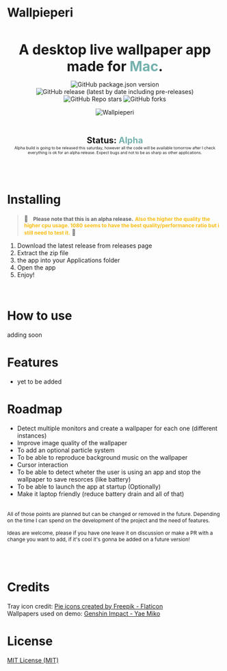 # Wallpieperi

<br>
<p align="center">
<b style="font-size:32px" >
A desktop live wallpaper app made for <span style="color:#74B1AE"> Mac</span>. 
</b>
</p>

<p align="center">
<img alt="GitHub package.json version" src="https://img.shields.io/github/package-json/v/JoseMoreville/wallpieperi?color=74B1AE">
<img alt="GitHub release (latest by date including pre-releases)" src="https://img.shields.io/github/v/release/joseMoreville/wallpieperi?color=74B1AE&&include_prereleases">
<br>
<img alt="GitHub Repo stars" src="https://img.shields.io/github/stars/JoseMoreville/wallpieperi?style=social">
<img alt="GitHub forks" src="https://img.shields.io/github/forks/JoseMoreville/wallpieperi?style=social">

</p>

<p align="center">
<img alt="Wallpieperi" src="https://github.com/JoseMoreville/JoseMoreville/blob/main/demo-gif.gif">
</p>
<br>

<p align="center">
<b style="font-size:20px">Status: <span style="color:#74B1AE">Alpha</span> </b>
<br>
<small style="font-size:0.65em">Alpha build is going to be released this saturday, however all the code will be available tomorrow after I check everything is ok for an alpha release.
Expect bugs and not to be as sharp as other applications.</small>
</p>
<br>
<br>

# Installing

> 🚧  &nbsp;  <b style="font-size:12px">Please note that this is an alpha release.</b> <b style="color:#FABB10; font-size:12px">Also the higher the quality the higher cpu usage. 1080 seems to have the best quality/performance ratio but i still need to test it.</b> 🚧 

1. Download the latest release from releases page
2. Extract the zip file
3. the app into your Applications folder
4. Open the app
5. Enjoy!

<br>

# How to use

adding soon

# Features

- yet to be added

# Roadmap

- Detect multiple monitors and create a wallpaper for each one (different instances)
- Improve image quality of the wallpaper
- To add an optional particle system
- To be able to reproduce background music on the wallpaper
- Cursor interaction
- To be able to detect wheter the user is using an app and stop the wallpaper to save resorces (like battery)
- To be able to launch the app at startup (Optionally)
- Make it laptop friendly (reduce battery drain and all of that)

<br>

<small style="font-size:12px">
All of those points are planned but can be changed or removed in the future. Depending on the time I can spend on the development of the project and the need of features.

Ideas are welcome, please if you have one leave it on discussion or make a PR with a change you want to add, if it's cool it's gonna be added on a future version!
</small>

<br>
<br>

# Credits
Tray icon credit: <a href="https://www.flaticon.com/free-icons/pie" title="pie icons">Pie icons created by Freepik - Flaticon</a> <br>
Wallpapers used on demo: <a href="https://www.youtube.com/watch?v=w5bU5KkAP4Yt">Genshin Impact - Yae Miko </a>


# License
<a href="https://github.com/JoseMoreville/Wallpieperi/blob/main/LICENSE">
MIT License (MIT)
</a> 
<br>